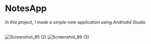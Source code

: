 # NotesApp
###### In this project, I made a simple note application using Androdid Studio.

![Screenshot_85 (2)](https://user-images.githubusercontent.com/58405854/203347912-744bd10e-c28b-4fdb-b771-e7a33d537334.png)
![Screenshot_86 (3)](https://user-images.githubusercontent.com/58405854/203348018-7deb0d03-fa38-4eac-aac4-a5d265e9a967.png)


